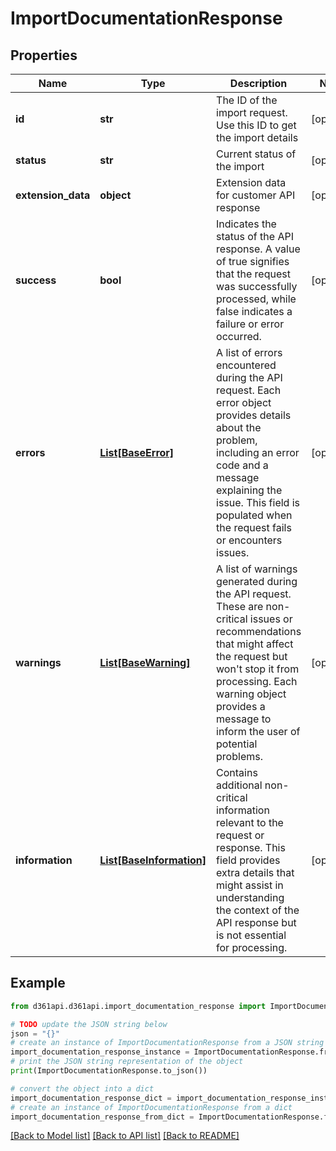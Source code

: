 # ImportDocumentationResponse


## Properties

Name | Type | Description | Notes
------------ | ------------- | ------------- | -------------
**id** | **str** | The ID of the import request. Use this ID to get the import details | [optional] 
**status** | **str** | Current status of the import | [optional] 
**extension_data** | **object** | Extension data for customer API response | [optional] 
**success** | **bool** | Indicates the status of the API response. A value of true signifies that the request was successfully processed, while false indicates a failure or error occurred. | [optional] 
**errors** | [**List[BaseError]**](BaseError.md) | A list of errors encountered during the API request. Each error object provides details about the problem, including an error code and a message explaining the issue. This field is populated when the request fails or encounters issues. | [optional] 
**warnings** | [**List[BaseWarning]**](BaseWarning.md) | A list of warnings generated during the API request. These are non-critical issues or recommendations that might affect the request but won&#39;t stop it from processing. Each warning object provides a message to inform the user of potential problems. | [optional] 
**information** | [**List[BaseInformation]**](BaseInformation.md) | Contains additional non-critical information relevant to the request or response. This field provides extra details that might assist in understanding the context of the API response but is not essential for processing. | [optional] 

## Example

```python
from d361api.d361api.import_documentation_response import ImportDocumentationResponse

# TODO update the JSON string below
json = "{}"
# create an instance of ImportDocumentationResponse from a JSON string
import_documentation_response_instance = ImportDocumentationResponse.from_json(json)
# print the JSON string representation of the object
print(ImportDocumentationResponse.to_json())

# convert the object into a dict
import_documentation_response_dict = import_documentation_response_instance.to_dict()
# create an instance of ImportDocumentationResponse from a dict
import_documentation_response_from_dict = ImportDocumentationResponse.from_dict(import_documentation_response_dict)
```
[[Back to Model list]](../README.md#documentation-for-models) [[Back to API list]](../README.md#documentation-for-api-endpoints) [[Back to README]](../README.md)


